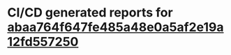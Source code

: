 # CI/CD generated reports for [abaa764f647fe485a48e0a5af2e19a12fd557250](https://github.com/hydephp/develop/commit/abaa764f647fe485a48e0a5af2e19a12fd557250)
